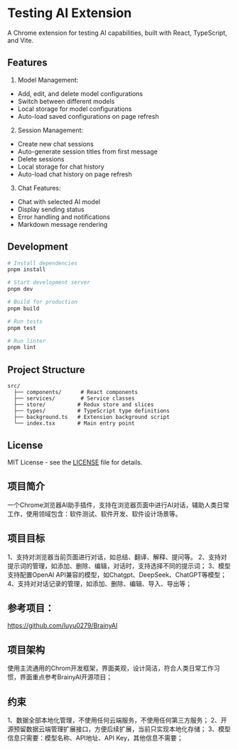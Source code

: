 # Testing AI Extension

A Chrome extension for testing AI capabilities, built with React, TypeScript, and Vite.

## Features

1. Model Management:
- Add, edit, and delete model configurations
- Switch between different models
- Local storage for model configurations
- Auto-load saved configurations on page refresh

2. Session Management:
- Create new chat sessions
- Auto-generate session titles from first message
- Delete sessions
- Local storage for chat history
- Auto-load chat history on page refresh

3. Chat Features:
- Chat with selected AI model
- Display sending status
- Error handling and notifications
- Markdown message rendering

## Development

```bash
# Install dependencies
pnpm install

# Start development server
pnpm dev

# Build for production
pnpm build

# Run tests
pnpm test

# Run linter
pnpm lint
```

## Project Structure

```
src/
  ├── components/      # React components
  ├── services/        # Service classes
  ├── store/          # Redux store and slices
  ├── types/          # TypeScript type definitions
  ├── background.ts   # Extension background script
  └── index.tsx       # Main entry point
```

## License

MIT License - see the [LICENSE](LICENSE) file for details.

## 项目简介
一个Chrome浏览器AI助手插件，支持在浏览器页面中进行AI对话，辅助人类日常工作，使用领域包含：软件测试、软件开发、软件设计场景等。

## 项目目标
1、支持对浏览器当前页面进行对话，如总结、翻译、解释、提问等。
2、支持对提示词的管理，如添加、删除、编辑，对话时，支持选择不同的提示词；
3、模型支持配置OpenAI API兼容的模型，如Chatgpt、DeepSeek、ChatGPT等模型；
4、支持对对话记录的管理，如添加、删除、编辑、导入、导出等；

## 参考项目：
https://github.com/luyu0279/BrainyAI

## 项目架构
使用主流通用的Chrom开发框架，界面美观，设计简洁，符合人类日常工作习惯，界面重点参考BrainyAI开源项目；

## 约束
1、数据全部本地化管理，不使用任何云端服务，不使用任何第三方服务；
2、开源预留数据云端管理扩展接口，方便后续扩展，当前只实现本地化存储；
3、模型信息只需要：模型名称、API地址、API Key，其他信息不需要；

